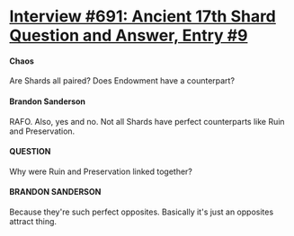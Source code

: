 # [Interview #691: Ancient 17th Shard Question and Answer, Entry #9](https://www.theoryland.com/intvmain.php?i=691#9)

#### Chaos

Are Shards all paired? Does Endowment have a counterpart?

#### Brandon Sanderson

RAFO. Also, yes and no. Not all Shards have perfect counterparts like Ruin and Preservation.

#### QUESTION

Why were Ruin and Preservation linked together?

#### BRANDON SANDERSON

Because they're such perfect opposites. Basically it's just an opposites attract thing.

